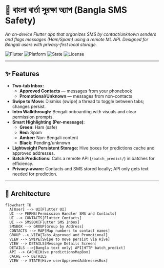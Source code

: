 
# 📱 বাংলা বার্তা সুরক্ষা অ্যাপ (Bangla SMS Safety)

*An on-device Flutter app that organizes SMS by contact/unknown senders and flags messages (Ham/Spam) using a remote ML API. Designed for Bengali users with privacy-first local storage.*

![Flutter](https://img.shields.io/badge/Flutter-3.x-blue)
![Platform](https://img.shields.io/badge/Platform-Android-green)
![State](https://img.shields.io/badge/State-Hive-yellow)
![License](https://img.shields.io/badge/License-MIT-lightgrey)

---

## ✨ Features

- **Two-tab Inbox:**  
  - **Approved Contacts** — messages from your phonebook  
  - **Promotional/Unknown** — messages from non-contacts
- **Swipe to Move:** Dismiss (swipe) a thread to toggle between tabs; changes persist.
- **Intro Walkthrough:** Bengali onboarding with visuals and clear permission prompts.
- **Smart Highlighting (Per-message):**  
  - **Green:** Ham (safe)  
  - **Red:** Spam  
  - **Amber:** Non-Bengali content  
  - **Black:** Pending/unknown
- **Lightweight Persistent Storage:** Hive boxes for predictions cache and approved addresses.
- **Batch Predictions:** Calls a remote API (`/batch_predict/`) in batches for efficiency.
- **Privacy-aware:** Contacts and SMS stored locally; API only gets text needed for prediction.

---

## 🧱 Architecture
```mermaid
flowchart TD
  A[User] --> UI[Flutter UI]
  UI --> PERMS[Permission Handler SMS and Contacts]
  UI --> CONTACTS[Flutter Contacts]
  UI --> SMSBOX[Flutter SMS Inbox]
  SMSBOX --> GROUP[Group by Address]
  CONTACTS --> MAP[Map numbers to contact names]
  GROUP --> VIEW[Tabs Approved and Promotional]
  VIEW --> SWIPE[Swipe to move persist via Hive]
  VIEW --> DETAILS[Message Details Screen]
  DETAILS -->|Bangla text only| API[HTTP batch_predict]
  API --> CACHE[Hive predictionsMapBox]
  CACHE --> DETAILS
  VIEW --> STATE[Hive userApprovedAddressesBox]
```


